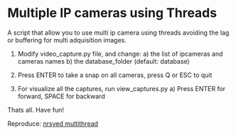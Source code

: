 # Multiple IP cameras using Threads

A script that allow you to use multi ip camera using threads avoiding the lag or buffering for multi adquisition images.

1. Modify video_capture.py file, and change:
  a) the list of ipcameras and cameras names
  b) the database_folder (default: database)
2. Press ENTER to take a snap on all cameras, press Q or ESC to quit

3. For visualize all the captures, run view_captures.py
  a) Press ENTER for forward, SPACE for backward

Thats all. Have fun!


Reproduce: [nrsyed multithread](https://github.com/nrsyed/computer-vision/tree/master/multithread)
